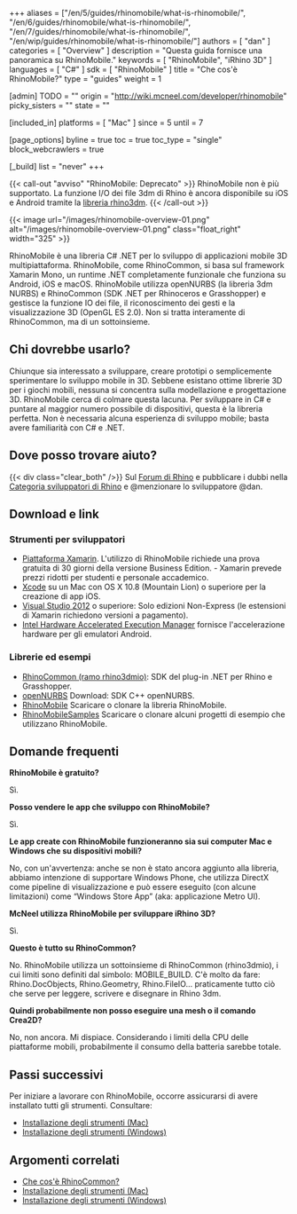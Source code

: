 ﻿+++
aliases = ["/en/5/guides/rhinomobile/what-is-rhinomobile/", "/en/6/guides/rhinomobile/what-is-rhinomobile/", "/en/7/guides/rhinomobile/what-is-rhinomobile/", "/en/wip/guides/rhinomobile/what-is-rhinomobile/"]
authors = [ "dan" ]
categories = [ "Overview" ]
description = "Questa guida fornisce una panoramica su RhinoMobile."
keywords = [ "RhinoMobile", "iRhino 3D" ]
languages = [ "C#" ]
sdk = [ "RhinoMobile" ]
title = "Che cos'è RhinoMobile?"
type = "guides"
weight = 1

[admin]
TODO = ""
origin = "http://wiki.mcneel.com/developer/rhinomobile"
picky_sisters = ""
state = ""

[included_in]
platforms = [ "Mac" ]
since = 5
until = 7

[page_options]
byline = true
toc = true
toc_type = "single"
block_webcrawlers = true

[_build]
list = "never"
+++

{{< call-out "avviso" "RhinoMobile: Deprecato" >}}
RhinoMobile non è più supportato. La funzione I/O dei file 3dm di Rhino è ancora disponibile su iOS e Android tramite la [libreria rhino3dm](https://github.com/mcneel/rhino3dm).
{{< /call-out >}}
 
{{< image url="/images/rhinomobile-overview-01.png" alt="/images/rhinomobile-overview-01.png" class="float_right" width="325" >}}

RhinoMobile è una libreria C# .NET per lo sviluppo di applicazioni mobile 3D multipiattaforma. RhinoMobile, come RhinoCommon, si basa sul framework Xamarin Mono, un runtime .NET completamente funzionale che funziona su Android, iOS e macOS. RhinoMobile utilizza openNURBS (la libreria 3dm NURBS) e RhinoCommon (SDK .NET per Rhinoceros e Grasshopper) e gestisce la funzione IO dei file, il riconoscimento dei gesti e la visualizzazione 3D (OpenGL ES 2.0). Non si tratta interamente di RhinoCommon, ma di un sottoinsieme.

## Chi dovrebbe usarlo?

Chiunque sia interessato a sviluppare, creare prototipi o semplicemente sperimentare lo sviluppo mobile in 3D. Sebbene esistano ottime librerie 3D per i giochi mobili, nessuna si concentra sulla modellazione e progettazione 3D. RhinoMobile cerca di colmare questa lacuna. Per sviluppare in C# e puntare al maggior numero possibile di dispositivi, questa è la libreria perfetta. Non è necessaria alcuna esperienza di sviluppo mobile; basta avere familiarità con C# e .NET.

## Dove posso trovare aiuto?
{{< div class="clear_both" />}}
Sul [Forum di Rhino](http://discourse.mcneel.com/) e pubblicare i dubbi nella [Categoria sviluppatori di Rhino](http://discourse.mcneel.com/c/rhino-developer) e @menzionare lo sviluppatore @dan.

## Download e link

### Strumenti per sviluppatori

- [Piattaforma Xamarin](http://xamarin.com/download). L'utilizzo di RhinoMobile richiede una prova gratuita di 30 giorni della versione Business Edition. - Xamarin prevede prezzi ridotti per studenti e personale accademico.
- [Xcode](http://developer.apple.com/xcode/) su un Mac con OS X 10.8 (Mountain Lion) o superiore per la creazione di app iOS.
- [Visual Studio 2012](http://https//www.visualstudio.com/en-us/visual-studio-homepage-vs.aspx) o superiore: Solo edizioni Non-Express (le estensioni di Xamarin richiedono versioni a pagamento).
- [Intel Hardware Accelerated Execution Manager](http://software.intel.com/en-us/articles/intel-hardware-accelerated-execution-manager/) fornisce l'accelerazione hardware per gli emulatori Android.

### Librerie ed esempi

- [RhinoCommon (ramo rhino3dmio)](https://github.com/mcneel/rhinocommon/tree/rhino3dmio): SDK del plug-in .NET per Rhino e Grasshopper.
- [openNURBS](http://www.rhino3d.com/opennurbs) Download: SDK C++ openNURBS.
- [RhinoMobile](http://github.com/mcneel/RhinoMobile) Scaricare o clonare la libreria RhinoMobile.
- [RhinoMobileSamples](http://github.com/mcneel/RhinoMobileSamples) Scaricare o clonare alcuni progetti di esempio che utilizzano RhinoMobile.

## Domande frequenti

**RhinoMobile è gratuito?**

Sì.

**Posso vendere le app che sviluppo con RhinoMobile?**

Sì.

**Le app create con RhinoMobile funzioneranno sia sui computer Mac e Windows che su dispositivi mobili?**

No, con un'avvertenza: anche se non è stato ancora aggiunto alla libreria, abbiamo intenzione di supportare Windows Phone, che utilizza DirectX come pipeline di visualizzazione e può essere eseguito (con alcune limitazioni) come “Windows Store App” (aka: applicazione Metro UI).

**McNeel utilizza RhinoMobile per sviluppare iRhino 3D?**

Sì.

**Questo è tutto su RhinoCommon?**

No. RhinoMobile utilizza un sottoinsieme di RhinoCommon (rhino3dmio), i cui limiti sono definiti dal simbolo: MOBILE_BUILD. C'è molto da fare: Rhino.DocObjects, Rhino.Geometry, Rhino.FileIO... praticamente tutto ciò che serve per leggere, scrivere e disegnare in Rhino 3dm.

**Quindi probabilmente non posso eseguire una mesh o il comando Crea2D?**

No, non ancora. Mi dispiace. Considerando i limiti della CPU delle piattaforme mobili, probabilmente il consumo della batteria sarebbe totale.

## Passi successivi

Per iniziare a lavorare con RhinoMobile, occorre assicurarsi di avere installato tutti gli strumenti.  Consultare:

- [Installazione degli strumenti (Mac)](/guides/rhinomobile/installing-tools-mac/)
- [Installazione degli strumenti (Windows)](/guides/rhinomobile/installing-tools-windows/)

## Argomenti correlati

- [Che cos'è RhinoCommon?](/guides/rhinocommon/what-is-rhinocommon/)
- [Installazione degli strumenti (Mac)](/guides/rhinomobile/installing-tools-mac/)
- [Installazione degli strumenti (Windows)](/guides/rhinomobile/installing-tools-windows/)
